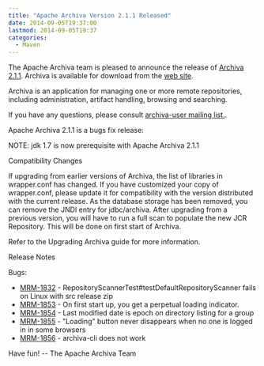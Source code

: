 ```yaml
---
title: "Apache Archiva Version 2.1.1 Released"
date: 2014-09-05T19:37:00
lastmod: 2014-09-05T19:37
categories:
  - Maven
---
```

The Apache Archiva team is pleased to announce the release of 
[Archiva 2.1.1](http://archiva.apache.org/).
Archiva is available for download from the 
[web site](http://archiva.apache.org/).

Archiva is an application for managing one or more remote
repositories, including administration, artifact handling, browsing
and searching.

If you have any questions, please consult 
[archiva-user mailing list.](http://archiva.apache.org/mail-lists.html).
 
Apache Archiva 2.1.1 is a bugs fix release:

NOTE: jdk 1.7 is now prerequisite with Apache Archiva 2.1.1

Compatibility Changes

If upgrading from earlier versions of Archiva, the list of libraries
in wrapper.conf has changed. If you have customized your copy of
wrapper.conf, please update it for compatibility with the version
distributed with the current release.
As the database storage has been removed, you can remove the JNDI
entry for jdbc/archiva. After upgrading from a previous version, you
will have to run a full scan to populate the new JCR Repository. This
will be done on first start of Archiva.

Refer to the Upgrading Archiva guide for more information.

<!-- more -->

Release Notes

Bugs:

 * [MRM-1832](https://issues.apache.org/jira/browse/MRM-1832) - RepositoryScannerTest#testDefaultRepositoryScanner fails on Linux with src release zip
 * [MRM-1853](https://issues.apache.org/jira/browse/MRM-1853) - On first start up, you get a perpetual loading indicator.
 * [MRM-1854](https://issues.apache.org/jira/browse/MRM-1854) - Last modified date is epoch on directory listing for a group
 * [MRM-1855](https://issues.apache.org/jira/browse/MRM-1855) - "Loading" button never disappears when no one is logged in in some browsers
 * [MRM-1856](https://issues.apache.org/jira/browse/MRM-1856) - archiva-cli does not work

Have fun!
-- The Apache Archiva Team
